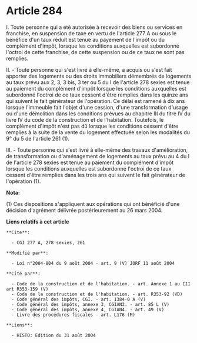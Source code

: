 # Article 284

I. Toute personne qui a été autorisée à recevoir des biens ou services en franchise, en suspension de taxe en vertu de
l'article 277 A ou sous le bénéfice d'un taux réduit est tenue au payement de l'impôt ou du complément d'impôt, lorsque les
conditions auxquelles est subordonné l'octroi de cette franchise, de cette suspension ou de ce taux ne sont pas remplies.

II. - Toute personne qui s'est livré à elle-même, a acquis ou s'est fait apporter des logements ou des droits immobiliers
démembrés de logements au taux prévu aux 2, 3, 3 bis, 3 ter ou 5 du I de l'article 278 sexies est tenue au paiement du
complément d'impôt lorsque les conditions auxquelles est subordonné l'octroi de ce taux cessent d'être remplies dans les
quinze ans qui suivent le fait générateur de l'opération. Ce délai est ramené à dix ans lorsque l'immeuble fait l'objet d'une
cession, d'une transformation d'usage ou d'une démolition dans les conditions prévues au chapitre III du titre IV du livre IV
du code de la construction et de l'habitation. Toutefois, le complément d'impôt n'est pas dû lorsque les conditions cessent
d'être remplies à la suite de la vente du logement effectuée selon les modalités du 9° du 5 de l'article 261 (1).

III. - Toute personne qui s'est livré à elle-même des travaux d'amélioration, de transformation ou d'aménagement de logements
au taux prévu au 4 du I de l'article 278 sexies est tenue au paiement du complément d'impôt lorsque les conditions auxquelles
est subordonné l'octroi de ce taux cessent d'être remplies dans les trois ans qui suivent le fait générateur de l'opération
(1).

**Nota:**

(1) Ces dispositions s'appliquent aux opérations qui ont bénéficié d'une décision d'agrément délivrée postérieurement au 26
mars 2004.

**Liens relatifs à cet article**

	**Cite**:

	  - CGI 277 A, 278 sexies, 261

	**Modifié par**:

	  - Loi n°2004-804 du 9 août 2004 - art. 9 (V) JORF 11 août 2004

	**Cité par**:

	  - Code de la construction et de l'habitation. - art. Annexe 1 au III art R353-159 (V)
	  - Code de la construction et de l'habitation. - art. R353-92 (VD)
	  - Code général des impôts, CGI. - art. 1384-0 A (V)
	  - Code général des impôts, annexe 3, CGIAN3. - art. 85 L (V)
	  - Code général des impôts, annexe 4, CGIAN4. - art. 49 (V)
	  - Livre des procédures fiscales - art. L176 (M)

	**Liens**:

	  - HISTO: Edition du 31 août 2004
